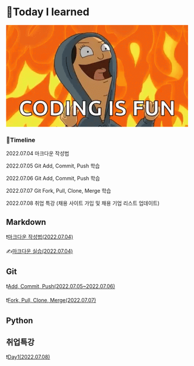 # 📖Today I learned

![tenor](README.assets/tenor.gif)

### 📆Timeline

2022.07.04  마크다운 작성법

2022.07.05 Git Add, Commit, Push 학습

2022.07.06 Git Add, Commit, Push 학습

2022.07.07 Git Fork, Pull, Clone, Merge 학습

2022.07.08 취업 특강 (채용 사이트 가입 및 채용 기업 리스트 업데이트)



## Markdown

❗[마크다운 작성법(2022.07.04)](./Markdown/Markdown_prac.md)

✍️[마크다운 실습(2022.07.04)](./Markdown/Markdown_Assignment.md)

## Git

❗[Add, Commit, Push(2022.07.05~2022.07.06)](./Git/220705_Git_Bash.md)

❗[Fork, Pull, Clone, Merge(2022.07.07)](./Git/220707_Git_Merge_Pull.md)

## Python



## 취업특강

❗[Day1(2022.07.08)](./ETC/220708_JOB.md)



